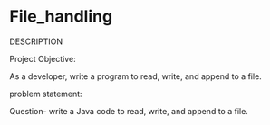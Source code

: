 # File_handling

DESCRIPTION

Project Objective:

As a developer, write a program to read, write, and append to a file.

 

 problem statement:

Question- write a Java code to read, write, and append to a file.
